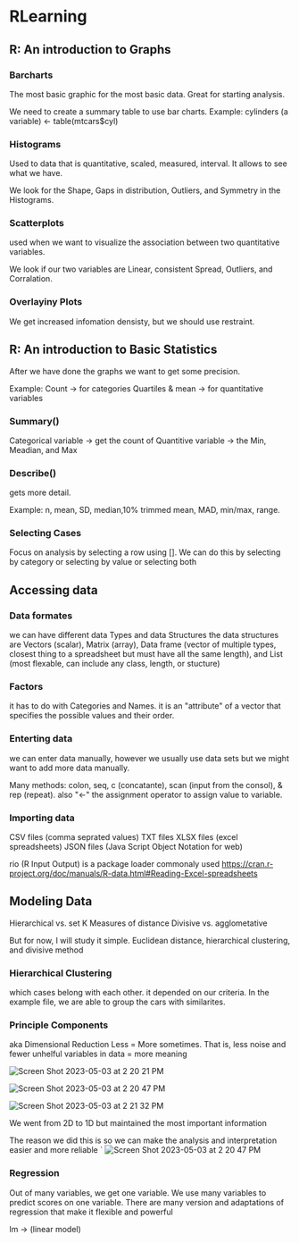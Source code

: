# RLearning

## R: An introduction to Graphs

### Barcharts
The most basic graphic for the most basic data. Great for starting analysis. 

We need to create a summary table to use bar charts.
Example: cylinders (a variable) <- table(mtcars$cyl)

### Histograms
Used to data that is quantitative, scaled, measured, interval.
It allows to see what we have.

We look for the Shape, Gaps in distribution, Outliers, and Symmetry in the Histograms.

### Scatterplots
used when we want to visualize the association between two quantitative variables.

We look if our two variables are Linear, consistent Spread, Outliers, and Corralation.

### Overlayiny Plots
We get increased infomation densisty, but we should use restraint. 

## R: An introduction to Basic Statistics
After we have done the graphs we want to get some precision.

Example:
Count -> for categories
Quartiles & mean -> for quantitative variables 

### Summary()
Categorical variable -> get the count of 
Quantitive variable -> the Min, Meadian, and Max

### Describe()
gets more detail.

Example: n, mean, SD, median,10% trimmed mean, MAD, min/max, range. 

### Selecting Cases
Focus on analysis by selecting a row using []. We can do this by
selecting by category
or selecting by value
or selecting both

## Accessing data
### Data formates
we can have different data Types and data Structures
the data structures are Vectors (scalar), Matrix (array), Data frame (vector of multiple types, closest thing to a spreadsheet but must have all the same length), and List (most flexable, can include any class, length, or stucture)
 
### Factors
it has to do with Categories and Names. it is an "attribute" of a vector that specifies the possible values and their order.

### Enterting data
we can enter data manually, however we usually use data sets but we might want to add more data manually.

Many methods:
colon, seq, c (concatante), scan (input from the consol), & rep (repeat).
also "<-" the assignment operator to assign value to variable.

### Importing data
CSV files (comma seprated values)
TXT files 
XLSX files (excel spreadsheets)
JSON files (Java Script Object Notation for web)

rio (R Input Output) is a package loader commonaly used
https://cran.r-project.org/doc/manuals/R-data.html#Reading-Excel-spreadsheets

## Modeling Data
Hierarchical vs. set K
Measures of distance
Divisive vs. agglometative

But for now, I will study it simple.
Euclidean distance,
hierarchical clustering,
and divisive method

### Hierarchical Clustering
which cases belong with each other. it depended on our criteria. In the example file, we are able to group the cars with similarites.

### Principle Components
aka Dimensional Reduction 
Less = More sometimes.
That is, less noise and fewer unhelful variables in data = more meaning 

![Screen Shot 2023-05-03 at 2 20 21 PM](https://user-images.githubusercontent.com/114831110/236008450-ae968e2c-2c52-47a2-9149-10279f4c3984.png)

![Screen Shot 2023-05-03 at 2 20 47 PM](https://user-images.githubusercontent.com/114831110/236008562-8a18de42-4199-4409-ab2d-ab660c891a77.png)

![Screen Shot 2023-05-03 at 2 21 32 PM](https://user-images.githubusercontent.com/114831110/236008714-90a540cf-2a6d-447a-8e02-ea53c5985922.png)

We went from 2D to 1D but maintained the most important information

The reason we did this is so we can make the analysis and interpretation easier and more reliable
`
![Screen Shot 2023-05-03 at 2 20 47 PM](https://user-images.githubusercontent.com/114831110/236008562-8a18de42-4199-4409-ab2d-ab660c891a77.png)

### Regression
Out of many variables, we get one variable.
We use many variables to predict scores on one variable. There are many version and adaptations of regression that make it flexible and powerful

lm -> (linear model)

